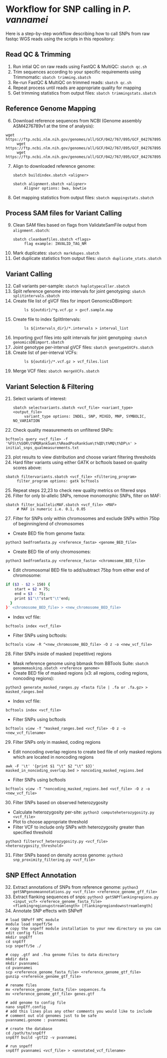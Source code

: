 # Workflow for SNP calling in *P. vannamei*

Here is a step-by-step workflow describing how to call SNPs from raw fastqc WGS reads using the scripts in this repository:

## **Read QC & Trimming**

1. Run intial QC on raw reads using FastQC & MultiQC: `sbatch qc.sh`
2. Trim sequences according to your specific requirements using Trimmomatic: `sbatch trimming.sbatch`
3. Re-run FastQC & MultiQC on trimmed reads: `sbatch qc.sh`
4. Repeat process until reads are appropriate quality for mapping
5. Get trimming statistics from output files: `sbatch trimmingstats.sbatch`

## **Reference Genome Mapping**

6. Download reference sequences from NCBI (Genome assembly ASM4276789v1 at the time of analysis):
```
wget https://ftp.ncbi.nlm.nih.gov/genomes/all/GCF/042/767/895/GCF_042767895.1_ASM4276789v1/GCF_042767895.1_ASM4276789v1_genomic.fna.gz
     wget https://ftp.ncbi.nlm.nih.gov/genomes/all/GCF/042/767/895/GCF_042767895.1_ASM4276789v1/GCF_042767895.1_ASM4276789v1_genomic.gtf.gz
     wget https://ftp.ncbi.nlm.nih.gov/genomes/all/GCF/042/767/895/GCF_042767895.1_ASM4276789v1/GCF_042767895.1_ASM4276789v1_genomic.gff.gz
```
7. Align to downloaded reference genome:
   ```
   sbatch buildindex.sbatch <aligner>
   
   sbatch alignment.sbatch <aligner>
        Aligner options: bwa, bowtie
   ```
8. Get mapping statistics from output files: `sbatch mappingstats.sbatch`

## **Process SAM files for Variant Calling**

9. Clean SAM files based on flags from ValidateSamFile output from `alignment.sbatch`:
    ```
    sbatch cleanbamfiles.sbatch <flags>
         flag example: INVALID_TAG_NM
    ```
10. Mark duplicates: `sbatch markdupes.sbatch`
11. Get duplicate statistics from output files: `sbatch duplicate_stats.sbatch`

## **Variant Calling**

12. Call variants per-sample: `sbatch haplotypecaller.sbatch`
13. Split reference genome into intervals for joint genotyping: `sbatch splitintervals.sbatch`
14. Create file list of gVCF files for import GenomicsDBimport:
    ```
         ls ${outdir}/*g.vcf.gz > gvcf.sample.map
    ```
15. Create file to index SplitIntervals:
    ```
         ls ${intervals_dir}/*.intervals > interval_list
    ```
17. Importing gvcf files into split intervals for joint genotyping: `sbatch genomicsDBimport.sbatch`
18. Joint genotype per-interval gVCF files: `sbatch genotypeGVCFs.sbatch`
19. Create list of per-interval VCFs:
    ```
         ls ${outdir}/*.vcf.gz > vcf_files.list
    ```
20. Merge VCF files: `sbatch mergeVCFs.sbatch`

## **Variant Selection & Filtering**

21. Select variants of interest:
    ```
    sbatch selectvariants.sbatch <vcf_file> <variant_type> <output_file>
         variant_type options: INDEL, SNP, MIXED, MNP, SYMBOLIC, NO_VARIATION
    ```
22. Check quality measurements on unfiltered SNPs:
```
bcftools query <vcf_file> -f '%FS\t%SOR\t%MQRankSum\t%ReadPosRankSum\t%QD\t%MQ\t%DP\n' > initial_snps_qualmeasurements.txt
```
23. plot results to view distribution and choose variant filtering thresholds
24. Hard filter variants using either GATK or bcftools based on quality scores above:
```
sbatch filtervariants.sbatch <vcf_file> <filtering_program>
     filter_program options: gatk bcftools
```
25. Repeat steps 22,23 to check new quality metrics on filtered snps
26. Filter for only bi-allelic SNPs, remove monomorphic SNPs, filter on MAF:
```
sbatch filter_biallelicMAF.sbatch <vcf_file> <MAF>
     # MAF is numeric i.e. 0.1, 0.05
```
27. Filter for SNPs only within chromosomes and exclude SNPs within 75bp of beginning/end of chromosomes
- Create BED file from genome fasta:
```
python3 bedfromfasta.py <reference_fasta> <genome_BED_file>
```
- Create BED file of only chromosomes:
```
python3 bedfromfasta.py <reference_fasta> <chromosome_BED_file>
```
- Edit chromosomal BED file to add/subtract 75bp from either end of chromosome:
``` bash
if ($3 - $2 > 150) { 
    start = $2 + 75;    
    end = $3 - 75;      
    print $1"\t"start"\t"end; 
  }
}' <chromosome_BED_file> > <new_chromosome_BED_file>
```
- Index vcf file:
```
bcftools index <vcf_file>
```
- Filter SNPs using bcftools:
```
bcftools view -R ^<new_chromosome_BED_file> -O z -o <new_vcf_file>
```
28. Filter SNPs inside of masked (repetitive) regions
- Mask reference genome using bbmask from BBTools Suite: `sbatch genomemasking.sbatch <reference genome>`
- Create BED file of masked regions (x3: all regions, coding regions, noncoding regions):
```
python3 generate_masked_ranges.py <fasta file | .fa or .fa.gz> > masked_ranges.bed
```
- Index vcf file:
```
bcftools index <vcf_file>
```
- Filter SNPs using bcftools
```
bcftools view -T ^masked_ranges.bed <vcf_file> -O z -o <new_vcf_filename>
```
29. Filter SNPs only in masked, coding regions
- Edit noncoding overlap regions to create bed file of only masked regions which are located in noncoding regions
```
awk -F '\t' '{print $1 "\t" $2 "\t" $3}' masked_in_noncoding_overlap.bed > noncoding_masked_regions.bed
```
- Filter SNPs using bcftools
```
bcftools view -T ^noncoding_masked_regions.bed <vcf_file> -O z -o <new_vcf_file>
```
30. Filter SNPs based on observed heterozygosity
- Calculate heterozygosity per-site: `python3 computeheterozygosity.py <vcf_file>`
- Plot to choose appropriate threshold
- Filter VCF to include only SNPs with heterozygosity greater than specified threshold
```
python3 filtervcf_heterozygosity.py <vcf_file> <heterozygosity_threshold>
```
31.  Filter SNPs based on density across genome: `python3 snp_proximity_filtering.py <vcf_file>`

## **SNP Effect Annotation**

32. Extract annotations of SNPs from reference genome: `python3 getSNPgenomeannotations.py <vcf_file> <reference_genome_gff_file>`
33. Extract flanking sequences of snps: `python3 getSNPflankingregions.py <input_vcf> <referece_genome_fasta_file> <flankingregionupstreamlength> [flankingregiondownstreamlength]`
34. Annotate SNP effects with SNPeff
```
# load SNPeff HPC module
module load snpeff/5e
# copy the snpeff module installation to your new directory so you can edit config files
mkdir snpEff
cd snpEff
scp snpeff/5e ./

# copy .gtf and .fna genome files to data directory
mkdir data
mkdir pvannamei
cd pvannamei
scp <reference_genome_fasta_file> <reference_genome_gtf_file>
gunzip <reference_genome_gtf_file>

# rename files 
mv <reference_genome_fasta_file> sequences.fa
mv <reference_genome_gtf_file> genes.gtf

# add genome to config file
nano snpEff.config
# add this lines plus any other comments you would like to include
# comment out old genomes just to be safe
pvannamei.genome : pvannamei

# create the database 
cd /path/to/snpEff
snpEff build -gtf22 -v pvannamei

# run snpeff
snpEff pvannamei <vcf_file> > <annotated_vcf_filename>
```
